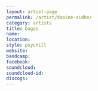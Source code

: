 ```yaml
---
layout: artist-page
permalink: /artist/daoine-sidhe/
category: artists
title: Dagas
name: 
location: 
style: psychill
website: 
bandcamp: 
facebook: 
soundcloud: 
soundcloud-id: 
discogs: 
---
```

